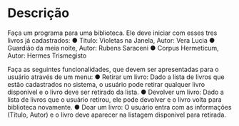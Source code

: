 # Descrição
Faça um programa para uma biblioteca. Ele deve iniciar com esses tres livros já cadastrados:
● Titulo: Violetas na Janela, Autor: Vera Lucia
● Guardião da meia noite, Autor: Rubens Saraceni
● Corpus Hermeticum, Autor: Hermes Trismegisto

Faça as seguintes funcionalidades, que devem ser apresentadas para o
usuário através de um menu:
● Retirar um livro: Dado a lista de livros que estão cadastrados no sistema, o usuário pode retirar qualquer livro disponivel e o livro deve ser retirado da lista.
● Devolver um livro: Dado a lista de livros que o usuário retirou, ele pode devolver e o livro volta para biblioteca novamente.
● Doar um livro: O usuário entra com as informações (Título, Autor) e o livro
deve aparecer na listagem disponivel para retirada.